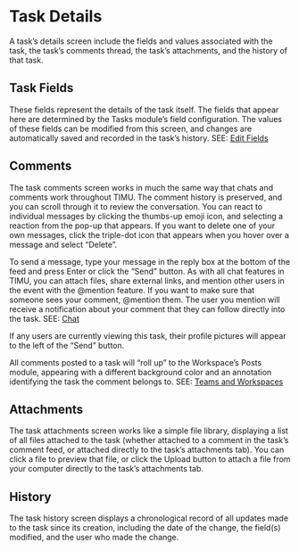 # Task Details

A task’s details screen include the fields and values associated with the task, the task’s comments thread, the task’s attachments, and the history of that task.

## Task Fields

These fields represent the details of the task itself. The fields that appear here are determined by the Tasks module’s field configuration. The values of these fields can be modified from this screen, and changes are automatically saved and recorded in the task’s history. SEE: [Edit Fields](Edit%20Fields.html)

## Comments

The task comments screen works in much the same way that chats and comments work throughout TIMU. The comment history is preserved, and you can scroll through it to review the conversation. You can react to individual messages by clicking the thumbs-up emoji icon, and selecting a reaction from the pop-up that appears. If you want to delete one of your own messages, click the triple-dot icon that appears when you hover over a message and select “Delete”.

To send a message, type your message in the reply box at the bottom of the feed and press Enter or click the “Send” button. As with all chat features in TIMU, you can attach files, share external links, and mention other users in the event with the @mention feature. If you want to make sure that someone sees your comment, @mention them. The user you mention will receive a notification about your comment that they can follow directly into the task. SEE: [Chat](Chat.html)

If any users are currently viewing this task, their profile pictures will appear to the left of the “Send” button.

All comments posted to a task will “roll up” to the Workspace’s Posts module, appearing with a different background color and an annotation identifying the task the comment belongs to. SEE: [Teams and Workspaces](Teams%20and%20Workspaces.html)

## Attachments

The task attachments screen works like a simple file library, displaying a list of all files attached to the task (whether attached to a comment in the task’s comment feed, or attached directly to the task’s attachments tab). You can click a file to preview that file, or click the Upload button to attach a file from your computer directly to the task’s attachments tab.

## History

The task history screen displays a chronological record of all updates made to the task since its creation, including the date of the change, the field(s) modified, and the user who made the change.
